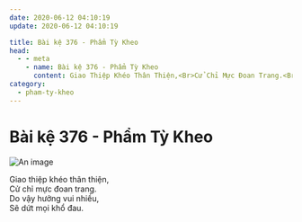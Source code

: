 ```yaml
---
date: 2020-06-12 04:10:19
update: 2020-06-12 04:10:19

title: Bài kệ 376 - Phẩm Tỳ Kheo
head:
  - - meta
    - name: Bài kệ 376 - Phẩm Tỳ Kheo
      content: Giao Thiệp Khéo Thân Thiện,<Br>Cử Chỉ Mực Đoan Trang.<Br>Do Vậy Hưởng Vui Nhiều,<Br>Sẽ Dứt Mọi Khổ Đau.<Br>
category:
  - pham-ty-kheo
---
```


# Bài kệ 376 - Phẩm Tỳ Kheo

![An image](/img/pham-ty-kheo/pham-ty-kheo-376.jpg)

Giao thiệp khéo thân thiện,<br>Cử chỉ mực đoan trang.<br>Do vậy hưởng vui nhiều,<br>Sẽ dứt mọi khổ đau.<br>
